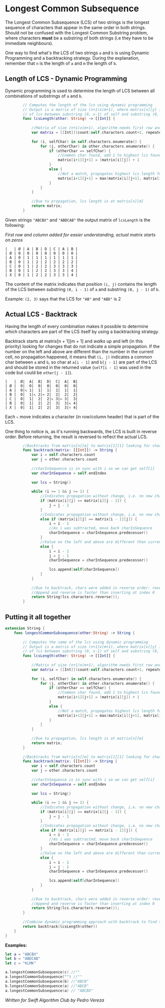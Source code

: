 # Longest Common Subsequence


The Longest Common Subsequence (LCS) of two strings is the longest sequence of characters that appear in the same order in both strings. Should not be confused with the Longest Common Substring problem, where characters **must** be a substring of both strings (i.e they have to be immediate neighbours).

One way to find what's the LCS of two strings `a` and `b` is using Dynamic Programming and a backtracking strategy. During the explanation, remember that `n` is the length of `a` and `m` the length of `b`.

## Length of LCS - Dynamic Programming 

Dynamic programming is used to determine the length of LCS between all combinations of substrings of `a` and `b`. 


```swift
        // Computes the length of the lcs using dynamic programming
        // Output is a matrix of size (n+1)x(m+1), where matrix[x][y] indicates the length
        // of lcs between substring (0, x-1) of self and substring (0, y-1) of other.
        func lcsLength(other: String) -> [[Int]] {
            
            //Matrix of size (n+1)x(m+1), algorithm needs first row and first line to be filled with 0
            var matrix = [[Int]](count:self.characters.count+1, repeatedValue:[Int](count:other.characters.count+1, repeatedValue:0))
            
            for (i, selfChar) in self.characters.enumerate() {
                for (j, otherChar) in other.characters.enumerate() {
                    if (otherChar == selfChar) {
                        //Common char found, add 1 to highest lcs found so far
                        matrix[i+1][j+1] = (matrix[i][j]) + 1
                    }
                    else {
                        //Not a match, propagates highest lcs length found so far
                        matrix[i+1][j+1] = max(matrix[i][j+1], matrix[i+1][j])
                    }
                }
            }
            
            //Due to propagation, lcs length is at matrix[n][m]
            return matrix;
        }
```

Given strings `"ABCBX"` and `"ABDCAB"` the output matrix of `lcsLength` is the following:

*First row and column added for easier understanding, actual matrix starts on zeros*

```
|   | Ø | A | B | D | C | A | B |
| Ø | 0 | 0 | 0 | 0 | 0 | 0 | 0 |
| A | 0 | 1 | 1 | 1 | 1 | 1 | 1 |  
| B | 0 | 1 | 2 | 2 | 2 | 2 | 2 |
| C | 0 | 1 | 2 | 2 | 3 | 3 | 3 |
| B | 0 | 1 | 2 | 2 | 3 | 3 | 4 |
| X | 0 | 1 | 2 | 2 | 3 | 3 | 4 |
```

The content of the matrix indicates that position `(i, j)` contains the length of the LCS between substring `(0, i - 1)` of `a` and substring `(0, j - 1)` of `b`.

Example: `(2, 3)` says that the LCS for `"AB"` and `"ABD"` is 2


## Actual LCS - Backtrack

Having the length of every combination makes it possible to determine *which* characters are part of the LCS itself by using a backtracking strategy.

Backtrack starts at matrix[n + 1][m + 1] and *walks* up and left (in this priority) looking for changes that do not indicate a simple propagation. If the number on the left and above are different than the number in the current cell, no propagation happened, it means that `(i, j)` indicates a common char between `a` and `b`, so char at `a[i - 1]` and `b[j - 1]` are part of the LCS and should be stored in the returned value (`self[i - 1]` was used in the code but could be `other[j - 1]`).

```
|   |  Ø|  A|  B|  D|  C|  A|  B|
| Ø |  0|  0|  0|  0|  0|  0|  0|
| A |  0|↖ 1|  1|  1|  1|  1|  1|  
| B |  0|  1|↖ 2|← 2|  2|  2|  2|
| C |  0|  1|  2|  2|↖ 3|← 3|  3|
| B |  0|  1|  2|  2|  3|  3|↖ 4|
| X |  0|  1|  2|  2|  3|  3|↑ 4|
```
Each `↖` move indicates a character (in row/column header) that is part of the LCS.

One thing to notice is, as it's running backwards, the LCS is built in reverse order. Before returning, the result is reversed to reflect the actual LCS.



```swift
        //Backtracks from matrix[n][m] to matrix[1][1] looking for chars that are common to both strings
        func backtrack(matrix: [[Int]]) -> String {
            var i = self.characters.count
            var j = other.characters.count
            
            //charInSequence is in sync with i so we can get self[i]
            var charInSequence = self.endIndex
            
            var lcs = String()
            
            while (i >= 1 && j >= 1) {
                //Indicates propagation without change, i.e. no new char was added to lcs
                if (matrix[i][j] == matrix[i][j - 1]) {
                    j = j - 1
                }
                //Indicates propagation without change, i.e. no new char was added to lcs
                else if (matrix[i][j] == matrix[i - 1][j]) {
                    i = i - 1
                    //As i was subtracted, move back charInSequence
                    charInSequence = charInSequence.predecessor()
                }
                //Value on the left and above are different than current cell. This means 1 was added to lcs length (line 16)
                else {
                    i = i - 1
                    j = j - 1
                    charInSequence = charInSequence.predecessor()
                    
                    lcs.append(self[charInSequence])
                }
            }
            
            //Due to backtrack, chars were added in reverse order: reverse it back.
            //Append and reverse is faster than inserting at index 0
            return String(lcs.characters.reverse());
        }

```  




## Putting it all together


```swift
extension String {
    func longestCommonSubsequence(other:String) -> String {
        
        // Computes the same of the lcs using dynamic programming
        // Output is a matrix of size (n+1)x(m+1), where matrix[x][y] indicates the length
        // of lcs between substring (0, x-1) of self and substring (0, y-1) of other.
        func lcsLength(other: String) -> [[Int]] {
            
            //Matrix of size (n+1)x(m+1), algorithm needs first row and first line to be filled with 0
            var matrix = [[Int]](count:self.characters.count+1, repeatedValue:[Int](count:other.characters.count+1, repeatedValue:0))
            
            for (i, selfChar) in self.characters.enumerate() {
                for (j, otherChar) in other.characters.enumerate() {
                    if (otherChar == selfChar) {
                        //Common char found, add 1 to highest lcs found so far
                        matrix[i+1][j+1] = (matrix[i][j]) + 1
                    }
                    else {
                        //Not a match, propagates highest lcs length found so far
                        matrix[i+1][j+1] = max(matrix[i][j+1], matrix[i+1][j])
                    }
                }
            }
            
            //Due to propagation, lcs length is at matrix[n][m]
            return matrix;
        }
        
        //Backtracks from matrix[n][m] to matrix[1][1] looking for chars that are common to both strings
        func backtrack(matrix: [[Int]]) -> String {
            var i = self.characters.count
            var j = other.characters.count
            
            //charInSequence is in sync with i so we can get self[i]
            var charInSequence = self.endIndex
            
            var lcs = String()
            
            while (i >= 1 && j >= 1) {
                //Indicates propagation without change, i.e. no new char was added to lcs
                if (matrix[i][j] == matrix[i][j - 1]) {
                    j = j - 1
                }
                //Indicates propagation without change, i.e. no new char was added to lcs
                else if (matrix[i][j] == matrix[i - 1][j]) {
                    i = i - 1
                    //As i was subtracted, move back charInSequence
                    charInSequence = charInSequence.predecessor()
                }
                //Value on the left and above are different than current cell. This means 1 was added to lcs length (line 16)
                else {
                    i = i - 1
                    j = j - 1
                    charInSequence = charInSequence.predecessor()
                    
                    lcs.append(self[charInSequence])
                }
            }
            
            //Due to backtrack, chars were added in reverse order: reverse it back.
            //Append and reverse is faster than inserting at index 0
            return String(lcs.characters.reverse());
        }
        
        //Combine dynamic programming approach with backtrack to find the lcs
        return backtrack(lcsLength(other))
    }
}
```

**Examples:**

```swift
let a = "ABCBX"
let b = "ABDCAB"
let c = "KLMK"

a.longestCommonSubsequence(c) //""
a.longestCommonSubsequence("") //""
a.longestCommonSubsequence(b) //"ABCB"
b.longestCommonSubsequence(a) //"ABCB"
a.longestCommonSubsequence(a) // "ABCBX"
```


*Written for Swift Algorithm Club by Pedro Vereza*